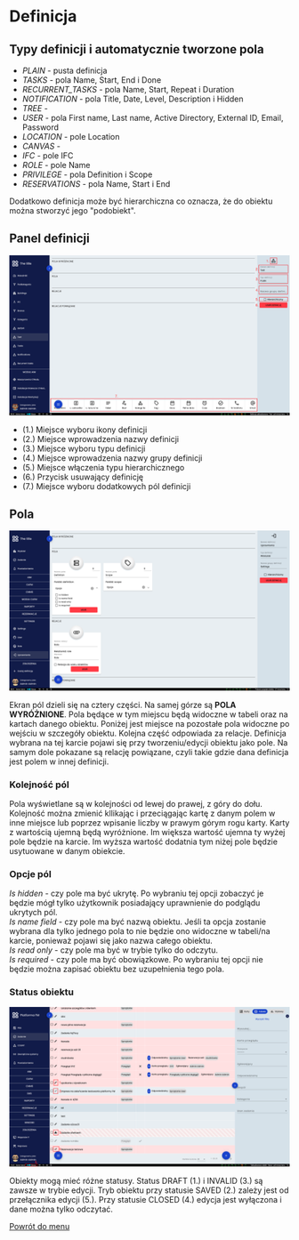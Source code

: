# Definicja
## Typy definicji i automatycznie tworzone pola
* *PLAIN* - pusta definicja
* *TASKS* - pola Name, Start, End i Done
* *RECURRENT_TASKS* - pola Name, Start, Repeat i Duration
* *NOTIFICATION* - pola Title, Date, Level, Description i Hidden
* *TREE* - 
* *USER* - pola First name, Last name, Active Directory, External ID, Email, Password
* *LOCATION* - pole Location
* *CANVAS* - 
* *IFC* - pole IFC
* *ROLE* - pole Name
* *PRIVILEGE* - pola Definition i Scope
* *RESERVATIONS* - pola Name, Start i End

Dodatkowo definicja może być hierarchiczna co oznacza, że do obiektu można stworzyć jego "podobiekt".  

## Panel definicji
![Panel definicji](images/panel-definicji.png)

* (1.) Miejsce wyboru ikony definicji
* (2.) Miejsce wprowadzenia nazwy definicji
* (3.) Miejsce wyboru typu definicji
* (4.) Miejsce wprowadzenia nazwy grupy definicji
* (5.) Miejsce włączenia typu hierarchicznego
* (6.) Przycisk usuwający definicję
* (7.) Miejsce wyboru dodatkowych pól definicji


## Pola
![Pola](images/pola.png)

Ekran pól dzieli się na cztery części. Na samej górze są **POLA WYRÓŻNIONE**. Pola będące w tym miejscu będą widoczne w tabeli oraz na kartach danego obiektu. Poniżej jest miejsce na pozostałe pola widoczne po wejściu w szczegóły obiektu. Kolejna część odpowiada za relacje. Definicja wybrana na tej karcie pojawi się przy tworzeniu/edycji obiektu jako pole. Na samym dole pokazane są relację powiązane, czyli takie gdzie dana definicja jest polem w innej definicji. 

### Kolejność pól
Pola wyświetlane są w kolejności od lewej do prawej, z góry do dołu. Kolejność można zmienić kllikając i przeciągając kartę z danym polem w inne miejsce lub poprzez wpisanie liczby w prawym górym rogu karty. Karty z wartością ujemną będą wyróżnione. Im większa wartość ujemna ty wyżej pole będzie na karcie. Im wyższa wartość dodatnia tym niżej pole będzie usytuowane w danym obiekcie. 

### Opcje pól
*Is hidden* - czy pole ma być ukrytę. Po wybraniu tej opcji zobaczyć je będzie mógł tylko użytkownik posiadający uprawnienie do podglądu ukrytych pól.  
*Is name field* - czy pole ma być nazwą obiektu. Jeśli ta opcja zostanie wybrana dla tylko jednego pola to nie będzie ono widoczne w tabeli/na karcie, ponieważ pojawi się jako nazwa całego obiektu.  
*Is read only* - czy pole ma być w trybie tylko do odczytu.   
*Is required* - czy pole ma być obowiązkowe. Po wybraniu tej opcji nie będzie można zapisać obiektu bez uzupełnienia tego pola. 

### Status obiektu
![Status obiektu](images/pola-status.png)

Obiekty mogą mieć różne statusy. Status DRAFT (1.) i INVALID (3.) są zawsze w trybie edycji. Tryb obiektu przy statusie SAVED (2.) zależy jest od przełącznika edycji (5.). Przy statusie CLOSED (4.) edycja jest wyłączona i dane można tylko odczytać.


[Powrót do menu](README.md)